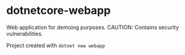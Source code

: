 # dotnetcore-webapp

Web application for demoing purposes. CAUTION: Contains security vulnerabilities.

Project created with `dotnet new webapp`

